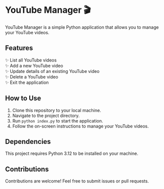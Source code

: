 # YouTube Manager 🎬

YouTube Manager is a simple Python application that allows you to manage your YouTube videos.

## Features

✨ List all YouTube videos  
✨ Add a new YouTube video  
✨ Update details of an existing YouTube video  
✨ Delete a YouTube video  
✨ Exit the application

## How to Use

1. Clone this repository to your local machine.
2. Navigate to the project directory.
3. Run `python index.py` to start the application.
4. Follow the on-screen instructions to manage your YouTube videos.

## Dependencies

This project requires Python 3.12 to be installed on your machine.

## Contributions

Contributions are welcome! Feel free to submit issues or pull requests.
